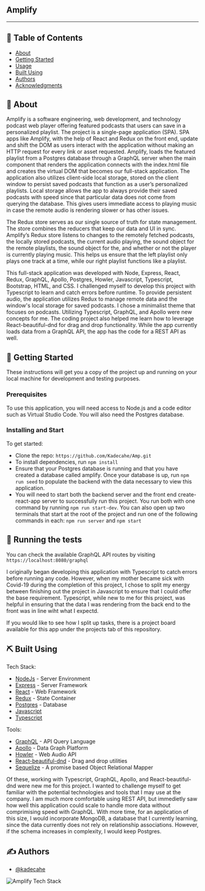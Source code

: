 
## Amplify
---


## 📝 Table of Contents
- [About](#about)
- [Getting Started](#getting_started)
- [Usage](#usage)
- [Built Using](#built_using)
- [Authors](#authors)
- [Acknowledgments](#acknowledgement)

## 🧐 About <a name = "about"></a>

Amplify is a software engineering, web development, and technology podcast web player offering featured podcasts that users can save in a personalized playlist. The project is a single-page application (SPA). SPA apps like Amplify, with the help of React and Redux on the front end, update and shift the DOM as users interact with the application without making an HTTP request for every link or asset requested. Amplify, loads the featured playlist from a Postgres database through a GraphQL server when the main component that renders the application connects with the index.html file and creates the virtual DOM that becomes our full-stack application. The application also utilizes client-side local storage, stored on the client window to persist saved podcasts that function as a user’s personalized playlists. Local storage allows the app to always provide their saved podcasts with speed since that particular data does not come from querying the database. This gives users immediate access to playing music in case the remote audio is rendering slower or has other issues.

The Redux store serves as our single source of truth for state management. The store combines the reducers that keep our data and UI in sync. Amplify’s Redux store listens to changes to the remotely fetched podcasts, the locally stored podcasts, the current audio playing, the sound object for the remote playlists, the sound object for the, and whether or not the player is currently playing music. This helps us ensure that the left playlist only plays one track at a time, while our right playlist functions like a playlist.


This full-stack application was developed with Node, Express, React, Redux, GraphQL, Apollo, Postgres, Howler, Javascript, Typescript, Bootstrap, HTML, and CSS. I challenged myself to develop this project with Typescript to learn and catch errors before runtime. To provide persistent audio, the application utilizes Redux to manage remote data and the window's local storage for saved podcasts. I chose a minimalist theme that focuses on podcasts. Utilizing Typescript, GraphQL, and Apollo were new concepts for me. The coding project also helped me learn how to leverage React-beautiful-dnd for drag and drop functionality. While the app currently loads data from a GraphQL API, the app has the code for a REST API as well.


## 🏁 Getting Started <a name = "getting_started"></a>
These instructions will get you a copy of the project up and running on your local machine for development and testing purposes.

### Prerequisites
To use this application, you will need access to Node.js and a code editor such as Virtual Studio Code. You will also need the Postgres database.


### Installing and Start
To get started:
* Clone the repo: `https://github.com/Kadecahe/Amp.git`
* To install dependencies, run `npm install`
* Ensure that your Postgres database is running and that you have created a database called amplify. Once your database is up, run `npm run seed` to populate the backend with the data necessary to view this application.
* You will need to start both the backend server and the front end create-react-app server to successfully run this project. You run both with one command by running `npm run start-dev`. You can also open up two terminals that start at the root of the project and run one of the following commands in each: `npm run server` and `npm start`

## 🔧 Running the tests <a name = "tests"></a>
You can check the available GraphQL API routes by visiting `https://localhost:8080/graphql`

I originally began developing this application with Typescript to catch errors before running any code. However, when my mother became sick with Covid-19 during the completion of this project, I chose to split my energy between finishing out the project in Javascript to ensure that I could offer the base requirement. Typescript, while new to me for this project, was helpful in ensuring that the data I was rendering from the back end to the front was in line wiht what I expectd.

If you would like to see how I split up tasks, there is a project board available for this app under the projects tab of this repository.

## ⛏️ Built Using <a name = "built_using"></a>
Tech Stack:
- [NodeJs](https://nodejs.org/en/) - Server Environment
- [Express](https://expressjs.com/) - Server Framework
- [React](https://reactjs.org/) - Web Framework
- [Redux](https://redux.js.org/) - State Container
- [Postgres](https://www.postgresql.org/) - Database
- [Javascript](https://www.javascript.com/)
- [Typescript](https://www.typescriptlang.org/)

Tools:
- [GraphQL](https://graphql.org//) - API Query Language
- [Apollo](https://www.apollographql.com/) - Data Graph Platform
- [Howler](https://github.com/goldfire/howler.js/) - Web Audio API
- [React-beautiful-dnd](https://github.com/atlassian/react-beautiful-dnd/) - Drag and drop utilities
- [Sequelize](https://sequelize.org/master/) - A promise based Object Relational Mapper


Of these, working with Typescript, GraphQL, Apollo, and React-beautiful-dnd were new me for this project. I wanted to challenge myself to get familiar with the potential technologies and tools that I may use at the company. I am much more comfortable using REST API, but immedietly saw how well this application could scale to handle more data without comprimising speed with GraphQL. With more time, for an application of this size, I would incorporate MongoDB, a database that I currently learning, since the data currently does not rely on relationship associations. However, if the schema increases in complexity, I would keep Postgres.

## ✍️ Authors <a name = "authors"></a>
- [@kadecahe](https://github.com/kadecahe)

![Amplify Tech Stack](https://github.com/Kadecahe/Amplify/blob/main/public/Amplify-stack.png?raw=true)
